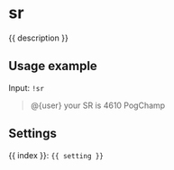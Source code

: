 # sr

<script setup>
import { settings as s } from "../../settings/sr.js"
const { description, ...settings } = s
</script>

{{ description }}

## Usage example

Input: `!sr`

> @{user} your SR is 4610 PogChamp 

## Settings
<div v-for="(setting, index) in settings">
{{ index }}: <code>{{ setting }}</code>
</div>
